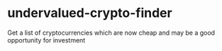 # undervalued-crypto-finder
Get a list of cryptocurrencies which are now cheap and may be a good opportunity for investment
